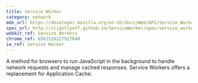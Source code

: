 ```yaml
---
title: Service Worker
category: network
mdn_url: https://developer.mozilla.org/en-US/docs/Web/API/Service_Worker_API
spec_url: http://slightlyoff.github.io/ServiceWorker/spec/service_worker/
webkit_ref: Service Workers
chrome_ref: 6561526227927040
ie_ref: Service Worker
---
```


A method for browsers to run JavaScript in the background to handle network requests and manage cached responses. Service Workers offers a replacement for Application Cache.
